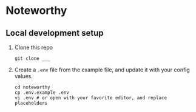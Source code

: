 # Noteworthy

## Local development setup

1. Clone this repo
    ```shell
    git clone ___
    ```

1. Create a `.env` file from the example file, and update it with your config
   values.
    ```shell
    cd noteworthy
    cp .env.example .env
    vi .env # or open with your favorite editor, and replace placeholders
    ```
